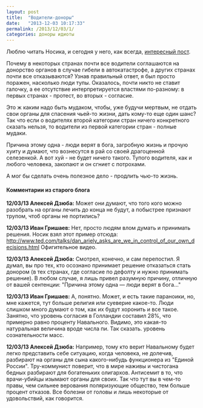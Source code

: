 ```yaml
---
layout: post
title:  "Водители-доноры"
date:   "2013-12-03 10:17:33"
permalink: /2013/12/03/1/
categories: доноры идиоты
---
```


Люблю читать Носика, и сегодня у него, как всегда,
[интересный пост](http://dolboeb.livejournal.com/2601781.html).

Почему в некоторых странах почти все водители соглашаются на донорство
органов в случае гибели в автокатастрофе, а других странах почти все
отказываются? Узнав правильный ответ, я был просто поражен, насколько
люди тупы. Оказалось, почти никто не ставит галочку, а ее отсутствие
интерпретируется властями по-разному: в первых странах - протест, во
вторых - согласие.

Это ж каким надо быть мудаком, чтобы, уже будучи мертвым, не отдать
свои органы для спасения чьей-то жизни, дать кому-то еще один шанс?
Так что если о водителях второй категории стран ничего конкретного
сказать нельзя, то водители из первой категории стран - полные мудаки.

Причина этому одна - люди верят в бога, загробную жизнь и прочую хуиту
и думают, что вознесутся в рай со своей драгоценной селезенкой. А вот
хуй - не будет ничего такого. Тупого водителя, как и любого человека,
закопают и он сгниет с потрохами.

А мог бы сделать очень полезное дело - продлить чью-то жизнь.


#### Комментарии из старого блога

**12/03/13 Алексей Дзюба:** Может они думают, что того кого можно
  разобрать на органы лечить до конца не будут, а побыстрее признают
  трупом, чтоб органы не портились?


**12/03/13 Иван Гришаев:** Нет, просто людям влом думать и принимать
решения. Носик взял этот пример отсюда:
http://www.ted.com/talks/dan_ariely_asks_are_we_in_control_of_our_own_decisions.html
Офигительное видео.


**12/03/13 Алексей Дзюба:** Смотрел, конечно, и сам перепостил. Я
  думал, вы про тех, кто осознано принимает решение отказаться стать
  донором (в тех странах, где согласие по дефолту и нужно принимать
  решение).  В любом случае, я лишь привел разумную причину, отличную
  от вашей сентенции: "Причина этому одна — люди верят в бога..."


**12/03/13 Иван Гришаев:** А, понятно. Может, и есть такие параноики,
но, мне кажется, тут больше религия или суеверие какое-то. Люди
слишком много думают о том, как их будут хоронить и все такое.
Занятно, что уровень согласия в Голландии составил 28%, что примерно
равно проценту Навального. Видимо, это какая-то натуральная величина
вроде числа пи. Так сказать. уровень сознательности масс.


**12/03/13 Алексей Дзюба:** Например, тому кто верит Навальному будет
  легко представить себе ситуацию, когда человека, не долечив,
  разбирают на органы для сына какого-нибудь функционера из "Единой
  России". Тру-коммунист поверит, что в мире наживы и чистогана бедных
  разбирают для богатеньких олигархов. Антисемит в то, что
  врачи-убийцы изымают органы для своих. Так что тут вы в чем-то
  правы, чем сильнее верования поляризующие общество, тем больше
  процент отказов. Все болезни от головы и лишь некоторые от
  удовольствий, как говорится.
